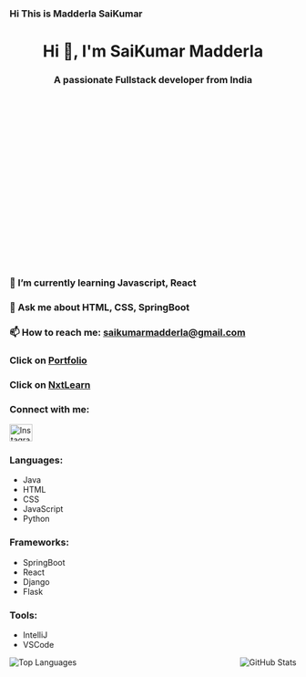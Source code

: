 ### Hi This is Madderla SaiKumar

<div class="header-section" style="height:10%;width: 100%;text-align: center;" align="center">
    <h1>Hi 👋, I'm SaiKumar Madderla</h1>
    <h3>A passionate Fullstack developer from India</h3>
</div>

<div class="hero-top-section">
    <div class="hero-top-txt">
        <h3>🌱 I’m currently learning Javascript, React</h3>
        <h3>💬 Ask me about HTML, CSS, SpringBoot</h3>
        <h3>📫 How to reach me: <a href="mailto:saikumarmadderla@gmail.com">saikumarmadderla@gmail.com</a></h3>
        <h3>Click on <a href="https://saikumar248.github.io/Portfolio/" target="_blank">Portfolio</a></h3>
        <h3>Click on <a href="https://saikumar248.github.io/NxtLearn/">NxtLearn</a></h3>
    </div>
</div>

<div>
    <h3>Connect with me:</h3>
    <p>
        <a href="https://www.instagram.com/sai_kumar_248" target="_blank">
            <img align="center" src="https://raw.githubusercontent.com/rahuldkjain/github-profile-readme-generator/master/src/images/icons/Social/instagram.svg" alt="Instagram" height="30" width="40" />
        </a>
    </p>
</div>

<h3 align="left">Languages:</h3>
<ul>
    <li>Java</li>
    <li>HTML</li>
    <li>CSS</li>
    <li>JavaScript</li>
    <li>Python</li>
</ul>

<h3 align="left">Frameworks:</h3>
<ul>
    <li>SpringBoot</li>
    <li>React</li>
    <li>Django</li>
    <li>Flask</li>
</ul>

<h3 align="left">Tools:</h3>
<ul>
    <li>IntelliJ</li>
    <li>VSCode</li>
</ul>

<div class="footer-section">
    <p><img align="left" src="https://github-readme-stats.vercel.app/api/top-langs?username=saikumar248&show_icons=true&locale=en&layout=compact" alt="Top Languages" /></p>
    <p>&nbsp;<img align="right" src="https://github-readme-stats.vercel.app/api?username=saikumar248&show_icons=true&locale=en" alt="GitHub Stats" /></p>
</div>
